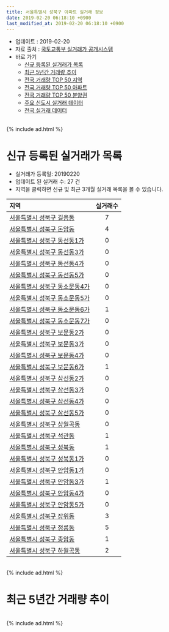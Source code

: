 ```yaml
---
title: 서울특별시 성북구 아파트 실거래 정보
date: 2019-02-20 06:18:10 +0900
last_modified_at: 2019-02-20 06:18:10 +0900
---
```


* 업데이트 : 2019-02-20
* 자료 출처 : [국토교통부 실거래가 공개시스템](http://rt.molit.go.kr)
* 바로 가기
    * [신규 등록된 실거래가 목록](#신규-등록된-실거래가-목록)
    * [최근 5년간 거래량 추이](#최근-5년간-거래량-추이)
    * [전국 거래량 TOP 50 지역](https://inasie.github.io/apt-trade-info/최근-3개월-전국에서-가장-거래가-많이-발생한-지역)
    * [전국 거래량 TOP 50 아파트](https://inasie.github.io/apt-trade-info/최근-3개월-전국에서-가장-거래가-많이-발생한-아파트)
    * [전국 거래량 TOP 50 분양권](https://inasie.github.io/apt-trade-info/최근-3개월-전국에서-가장-거래가-많이-발생한-분양권)
    * [주요 신도시 실거래 데이터](https://inasie.github.io/apt-trade-info/주요-신도시)
    * [전국 실거래 데이터](https://inasie.github.io/apt-trade-info/전국)

<br>
{% include ad.html %}
<br>

# 신규 등록된 실거래가 목록
* 실거래가 등록일: 20190220
* 업데이트 된 실거래 수: 27 건
* 지역을 클릭하면 신규 및 최근 3개월 실거래 목록을 볼 수 있습니다.


|지역|실거래수|
|:---|:---:|
|[서울특별시 성북구 길음동](https://inasie.github.io/apt-trade-info/서울특별시-성북구-길음동)|7|
|[서울특별시 성북구 돈암동](https://inasie.github.io/apt-trade-info/서울특별시-성북구-돈암동)|4|
|[서울특별시 성북구 동선동1가](https://inasie.github.io/apt-trade-info/서울특별시-성북구-동선동1가)|0|
|[서울특별시 성북구 동선동3가](https://inasie.github.io/apt-trade-info/서울특별시-성북구-동선동3가)|0|
|[서울특별시 성북구 동선동4가](https://inasie.github.io/apt-trade-info/서울특별시-성북구-동선동4가)|0|
|[서울특별시 성북구 동선동5가](https://inasie.github.io/apt-trade-info/서울특별시-성북구-동선동5가)|0|
|[서울특별시 성북구 동소문동4가](https://inasie.github.io/apt-trade-info/서울특별시-성북구-동소문동4가)|0|
|[서울특별시 성북구 동소문동5가](https://inasie.github.io/apt-trade-info/서울특별시-성북구-동소문동5가)|0|
|[서울특별시 성북구 동소문동6가](https://inasie.github.io/apt-trade-info/서울특별시-성북구-동소문동6가)|1|
|[서울특별시 성북구 동소문동7가](https://inasie.github.io/apt-trade-info/서울특별시-성북구-동소문동7가)|0|
|[서울특별시 성북구 보문동2가](https://inasie.github.io/apt-trade-info/서울특별시-성북구-보문동2가)|0|
|[서울특별시 성북구 보문동3가](https://inasie.github.io/apt-trade-info/서울특별시-성북구-보문동3가)|0|
|[서울특별시 성북구 보문동4가](https://inasie.github.io/apt-trade-info/서울특별시-성북구-보문동4가)|0|
|[서울특별시 성북구 보문동6가](https://inasie.github.io/apt-trade-info/서울특별시-성북구-보문동6가)|1|
|[서울특별시 성북구 삼선동2가](https://inasie.github.io/apt-trade-info/서울특별시-성북구-삼선동2가)|0|
|[서울특별시 성북구 삼선동3가](https://inasie.github.io/apt-trade-info/서울특별시-성북구-삼선동3가)|0|
|[서울특별시 성북구 삼선동4가](https://inasie.github.io/apt-trade-info/서울특별시-성북구-삼선동4가)|0|
|[서울특별시 성북구 삼선동5가](https://inasie.github.io/apt-trade-info/서울특별시-성북구-삼선동5가)|0|
|[서울특별시 성북구 상월곡동](https://inasie.github.io/apt-trade-info/서울특별시-성북구-상월곡동)|0|
|[서울특별시 성북구 석관동](https://inasie.github.io/apt-trade-info/서울특별시-성북구-석관동)|1|
|[서울특별시 성북구 성북동](https://inasie.github.io/apt-trade-info/서울특별시-성북구-성북동)|1|
|[서울특별시 성북구 성북동1가](https://inasie.github.io/apt-trade-info/서울특별시-성북구-성북동1가)|0|
|[서울특별시 성북구 안암동1가](https://inasie.github.io/apt-trade-info/서울특별시-성북구-안암동1가)|0|
|[서울특별시 성북구 안암동3가](https://inasie.github.io/apt-trade-info/서울특별시-성북구-안암동3가)|1|
|[서울특별시 성북구 안암동4가](https://inasie.github.io/apt-trade-info/서울특별시-성북구-안암동4가)|0|
|[서울특별시 성북구 안암동5가](https://inasie.github.io/apt-trade-info/서울특별시-성북구-안암동5가)|0|
|[서울특별시 성북구 장위동](https://inasie.github.io/apt-trade-info/서울특별시-성북구-장위동)|3|
|[서울특별시 성북구 정릉동](https://inasie.github.io/apt-trade-info/서울특별시-성북구-정릉동)|5|
|[서울특별시 성북구 종암동](https://inasie.github.io/apt-trade-info/서울특별시-성북구-종암동)|1|
|[서울특별시 성북구 하월곡동](https://inasie.github.io/apt-trade-info/서울특별시-성북구-하월곡동)|2|


<br>
{% include ad.html %}
<br>

# 최근 5년간 거래량 추이


<div style="width:100%;">
    <canvas id="deal_progress" height="200"></canvas>
</div>

<script>
new Chart(document.getElementById("deal_progress"), {
    type: 'line',
    data: {
        labels: ['201402','201403','201404','201405','201406','201407','201408','201409','201410','201411','201412','201501','201502','201503','201504','201505','201506','201507','201508','201509','201510','201511','201512','201601','201602','201603','201604','201605','201606','201607','201608','201609','201610','201611','201612','201701','201702','201703','201704','201705','201706','201707','201708','201709','201710','201711','201712','201801','201802','201803','201804','201805','201806','201807','201808','201809','201810','201811','201812','201901','201902'],
        datasets: [{
            label: '매매',
            pointRadius: 1,
            data: [453, 472, 352, 300, 325, 366, 476, 470, 476, 370, 314, 493, 566, 867, 574, 519, 588, 629, 492, 489, 438, 283, 220, 217, 266, 355, 480, 434, 558, 536, 522, 620, 610, 322, 242, 155, 243, 366, 312, 473, 665, 703, 364, 403, 303, 393, 430, 649, 699, 792, 351, 325, 402, 379, 788, 410, 170, 109, 92, 69, 8],
            borderColor: "rgba(255, 201, 14, 1)",
            backgroundColor: "rgba(255, 201, 14, 0.5)",
            fill: false,
            lineTension: 0
        },{
            label: '전월세',
            pointRadius: 1,
            data: [560, 551, 465, 534, 530, 540, 588, 558, 631, 505, 550, 679, 588, 661, 507, 501, 0, 476, 431, 449, 468, 396, 462, 418, 495, 499, 393, 389, 431, 439, 439, 442, 481, 452, 503, 441, 562, 504, 408, 407, 404, 472, 401, 477, 368, 399, 433, 477, 453, 564, 377, 335, 375, 384, 442, 430, 463, 366, 378, 297, 107],
            borderColor: "rgba(0, 141, 185, 1)",
            backgroundColor: "rgba(0, 141, 185, 0.5)",
            fill: false,
            lineTension: 0
        }
        ]
    },
    options: {
        responsive: true,
        title: {
            display: false
        },
        tooltips: {
            mode: 'index',
            intersect: false
        },
        hover: {
            mode: 'nearest',
            intersect: true
        },
        scales: {
            xAxes: [{
                display: true,
                scaleLabel: {
                    display: true,
                    labelString: '년/월'
                }
            }],
            yAxes: [{
                display: true,
                ticks: {
                    suggestedMin: 0,
                },
                scaleLabel: {
                    display: true,
                    labelString: '실거래 수'
                }
            }]
        }
    }
});

</script>


<br>
{% include ad.html %}
<br>

